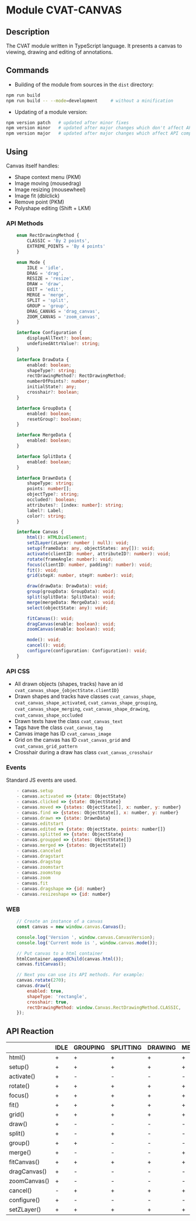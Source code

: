 # Module CVAT-CANVAS

## Description
The CVAT module written in TypeScript language.
It presents a canvas to viewing, drawing and editing of annotations.

## Commands
- Building of the module from sources in the ```dist``` directory:

```bash
npm run build
npm run build -- --mode=development     # without a minification
```

- Updating of a module version:
```bash
npm version patch   # updated after minor fixes
npm version minor   # updated after major changes which don't affect API compatibility with previous versions
npm version major   # updated after major changes which affect API compatibility with previous versions
```

## Using

Canvas itself handles:
- Shape context menu (PKM)
- Image moving (mousedrag)
- Image resizing (mousewheel)
- Image fit (dblclick)
- Remove point (PKM)
- Polyshape editing (Shift + LKM)

### API Methods

```ts
    enum RectDrawingMethod {
        CLASSIC = 'By 2 points',
        EXTREME_POINTS = 'By 4 points'
    }

    enum Mode {
        IDLE = 'idle',
        DRAG = 'drag',
        RESIZE = 'resize',
        DRAW = 'draw',
        EDIT = 'edit',
        MERGE = 'merge',
        SPLIT = 'split',
        GROUP = 'group',
        DRAG_CANVAS = 'drag_canvas',
        ZOOM_CANVAS = 'zoom_canvas',
    }

    interface Configuration {
        displayAllText?: boolean;
        undefinedAttrValue?: string;
    }

    interface DrawData {
        enabled: boolean;
        shapeType?: string;
        rectDrawingMethod?: RectDrawingMethod;
        numberOfPoints?: number;
        initialState?: any;
        crosshair?: boolean;
    }

    interface GroupData {
        enabled: boolean;
        resetGroup?: boolean;
    }

    interface MergeData {
        enabled: boolean;
    }

    interface SplitData {
        enabled: boolean;
    }

    interface DrawnData {
        shapeType: string;
        points: number[];
        objectType?: string;
        occluded?: boolean;
        attributes?: [index: number]: string;
        label?: Label;
        color?: string;
    }

    interface Canvas {
        html(): HTMLDivElement;
        setZLayer(zLayer: number | null): void;
        setup(frameData: any, objectStates: any[]): void;
        activate(clientID: number, attributeID?: number): void;
        rotate(frameAngle: number): void;
        focus(clientID: number, padding?: number): void;
        fit(): void;
        grid(stepX: number, stepY: number): void;

        draw(drawData: DrawData): void;
        group(groupData: GroupData): void;
        split(splitData: SplitData): void;
        merge(mergeData: MergeData): void;
        select(objectState: any): void;

        fitCanvas(): void;
        dragCanvas(enable: boolean): void;
        zoomCanvas(enable: boolean): void;

        mode(): void;
        cancel(): void;
        configure(configuration: Configuration): void;
    }
```

### API CSS

- All drawn objects (shapes, tracks) have an id ```cvat_canvas_shape_{objectState.clientID}```
- Drawn shapes and tracks have classes ```cvat_canvas_shape```,
 ```cvat_canvas_shape_activated```,
 ```cvat_canvas_shape_grouping```,
 ```cvat_canvas_shape_merging```,
 ```cvat_canvas_shape_drawing```,
 ```cvat_canvas_shape_occluded```
- Drawn texts have the class ```cvat_canvas_text```
- Tags have the class ```cvat_canvas_tag```
- Canvas image has ID ```cvat_canvas_image```
- Grid on the canvas has ID ```cvat_canvas_grid``` and ```cvat_canvas_grid_pattern```
- Crosshair during a draw has class ```cvat_canvas_crosshair```

### Events

Standard JS events are used.
```js
    - canvas.setup
    - canvas.activated => {state: ObjectState}
    - canvas.clicked => {state: ObjectState}
    - canvas.moved => {states: ObjectState[], x: number, y: number}
    - canvas.find => {states: ObjectState[], x: number, y: number}
    - canvas.drawn => {state: DrawnData}
    - canvas.editstart
    - canvas.edited => {state: ObjectState, points: number[]}
    - canvas.splitted => {state: ObjectState}
    - canvas.groupped => {states: ObjectState[]}
    - canvas.merged => {states: ObjectState[]}
    - canvas.canceled
    - canvas.dragstart
    - canvas.dragstop
    - canvas.zoomstart
    - canvas.zoomstop
    - canvas.zoom
    - canvas.fit
    - canvas.dragshape => {id: number}
    - canvas.resizeshape => {id: number}
```

### WEB
```js
    // Create an instance of a canvas
    const canvas = new window.canvas.Canvas();

    console.log('Version ', window.canvas.CanvasVersion);
    console.log('Current mode is ', window.canvas.mode());

    // Put canvas to a html container
    htmlContainer.appendChild(canvas.html());
    canvas.fitCanvas();

    // Next you can use its API methods. For example:
    canvas.rotate(270);
    canvas.draw({
        enabled: true,
        shapeType: 'rectangle',
        crosshair: true,
        rectDrawingMethod: window.Canvas.RectDrawingMethod.CLASSIC,
    });
```

## API Reaction

|              | IDLE | GROUPING | SPLITTING | DRAWING | MERGING | EDITING | DRAG | ZOOM |
|--------------|------|----------|-----------|---------|---------|---------|------|------|
| html()       | +    | +        | +         | +       | +       | +       | +    | +    |
| setup()      | +    | +        | +         | +       | +       | -       | +    | +    |
| activate()   | +    | -        | -         | -       | -       | -       | -    | -    |
| rotate()     | +    | +        | +         | +       | +       | +       | +    | +    |
| focus()      | +    | +        | +         | +       | +       | +       | +    | +    |
| fit()        | +    | +        | +         | +       | +       | +       | +    | +    |
| grid()       | +    | +        | +         | +       | +       | +       | +    | +    |
| draw()       | +    | -        | -         | -       | -       | -       | -    | -    |
| split()      | +    | -        | +         | -       | -       | -       | -    | -    |
| group()      | +    | +        | -         | -       | -       | -       | -    | -    |
| merge()      | +    | -        | -         | -       | +       | -       | -    | -    |
| fitCanvas()  | +    | +        | +         | +       | +       | +       | +    | +    |
| dragCanvas() | +    | -        | -         | -       | -       | -       | +    | -    |
| zoomCanvas() | +    | -        | -         | -       | -       | -       | -    | +    |
| cancel()     | -    | +        | +         | +       | +       | +       | +    | +    |
| configure()  | +    | -        | -         | -       | -       | -       | -    | -    |
| setZLayer()  | +    | +        | +         | +       | +       | +       | +    | +    |
